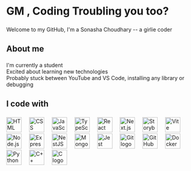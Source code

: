<h1 align="left"> GM , Coding Troubling you too?</h1>

###

<p align="left"> Welcome to my GitHub, I'm a Sonasha Choudhary -- a girlie coder</p>

###

<h2 align="left">About me</h2>

###

<p align="left">I'm currently a student <br> Excited about learning new technologies<br>Probably stuck between YouTube and VS Code, installing any library or debugging </p>

###

<h2 align="left">I code with</h2>

###

<div align="left">
<!-- HTML -->
<img src="https://cdn.jsdelivr.net/gh/devicons/devicon/icons/html5/html5-original.svg" height="40" alt="HTML logo" />
<img width="12" />

<!-- CSS -->
<img src="https://cdn.jsdelivr.net/gh/devicons/devicon/icons/css3/css3-original.svg" height="40" alt="CSS logo" />
<img width="12" />

<!-- JavaScript -->
<img src="https://cdn.jsdelivr.net/gh/devicons/devicon/icons/javascript/javascript-original.svg" height="40" alt="JavaScript logo" />
<img width="12" />

<!-- TypeScript -->
<img src="https://cdn.jsdelivr.net/gh/devicons/devicon/icons/typescript/typescript-original.svg" height="40" alt="TypeScript logo" />
<img width="12" />

<!-- React -->
<img src="https://cdn.jsdelivr.net/gh/devicons/devicon/icons/react/react-original.svg" height="40" alt="React logo" />
<img width="12" />

<!-- Next.js -->
<img src="https://cdn.jsdelivr.net/gh/devicons/devicon/icons/nextjs/nextjs-original.svg" height="40" alt="Next.js logo" />
<img width="12" />

<!-- Storybook -->
<img src="https://cdn.jsdelivr.net/gh/devicons/devicon/icons/storybook/storybook-original.svg" height="40" alt="Storybook logo" />
<img width="12" />

<!-- Vite -->
<img src="https://cdn.jsdelivr.net/gh/devicons/devicon/icons/vitejs/vitejs-original.svg" height="40" alt="Vite logo" />
<img width="12" />

<!-- Node.js -->
<img src="https://cdn.jsdelivr.net/gh/devicons/devicon/icons/nodejs/nodejs-original.svg" height="40" alt="Node.js logo" />
<img width="12" />

<!-- Express -->
<img src="https://cdn.jsdelivr.net/gh/devicons/devicon/icons/express/express-original.svg" height="40" alt="Express logo" />
<img width="12" />

<!-- NestJS -->
<img src="https://cdn.jsdelivr.net/gh/devicons/devicon/icons/nestjs/nestjs-plain.svg" height="40" alt="NestJS logo" />
<img width="12" />

<!-- MongoDB -->
<img src="https://cdn.jsdelivr.net/gh/devicons/devicon/icons/mongodb/mongodb-original.svg" height="40" alt="MongoDB logo" />
<img width="12" />

<!-- Jest -->
<img src="https://cdn.jsdelivr.net/gh/devicons/devicon/icons/jest/jest-plain.svg" height="40" alt="Jest logo" />
<img width="12" />

<!-- Git -->
<img src="https://cdn.jsdelivr.net/gh/devicons/devicon/icons/git/git-original.svg" height="40" alt="Git logo" />
<img width="12" />

<!-- GitHub -->
<img src="https://cdn.jsdelivr.net/gh/devicons/devicon/icons/github/github-original.svg" height="40" alt="GitHub logo" />
<img width="12" />

<!-- Docker -->
<img src="https://cdn.jsdelivr.net/gh/devicons/devicon/icons/docker/docker-original.svg" height="40" alt="Docker logo" />
<img width="12" />

<!-- Python -->
<img src="https://cdn.jsdelivr.net/gh/devicons/devicon/icons/python/python-original.svg" height="40" alt="Python logo" />
<img width="12" />

<!-- C++ -->
<img src="https://cdn.jsdelivr.net/gh/devicons/devicon/icons/cplusplus/cplusplus-original.svg" height="40" alt="C++ logo" />
<img width="12" />

<!-- C -->
<img src="https://cdn.jsdelivr.net/gh/devicons/devicon/icons/c/c-original.svg" height="40" alt="C logo" />


</div>

###
